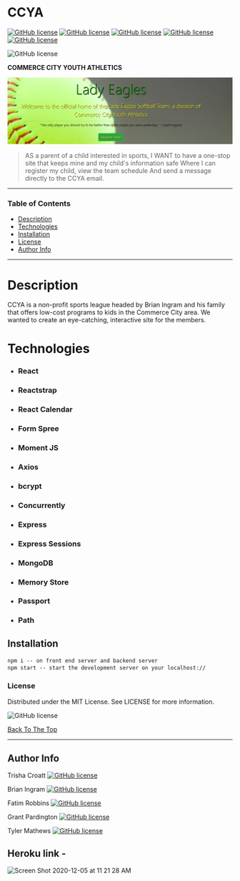 # CCYA 

[![GitHub license](https://img.shields.io/badge/Developed%20by-%40TLCroatt-green)](https://github.com/TLCroatt)
[![GitHub license](https://img.shields.io/badge/%40ingrambc-yellow)](https://github.com/ingrambc)
[![GitHub license](https://img.shields.io/badge/%40Melodie15-purple)](https://github.com/Melodie15)
[![GitHub license](https://img.shields.io/badge/%40gpardington-red)](https://github.com/gpardington)
[![GitHub license](https://img.shields.io/badge/%40mrmathews08-orange)](https://github.com/mrmathews08)

![GitHub license](https://img.shields.io/badge/license-MIT-blue.svg)

**COMMERCE CITY YOUTH ATHLETICS**

<img src="./client/src/assets/projectscreenshot2.png" alt="project image">

> AS a parent of a child interested in sports,
  I WANT to have a one-stop site that keeps mine and my child's information safe
  Where I can register my child, view the team schedule
  And send a message directly to the CCYA email.

---

### Table of Contents

- [Description](#description)
- [Technologies](#technologies)
- [Installation](#installation)
- [License](#license)
- [Author Info](#author-info)

---

# Description

  CCYA is a non-profit sports league headed by Brian Ingram and his family that offers low-cost programs to kids in the Commerce City area. We wanted to create an eye-catching, interactive site for the members. 

# Technologies

- ### React
- ### Reactstrap
- ### React Calendar
- ### Form Spree
- ### Moment JS
- ### Axios
- ### bcrypt
- ### Concurrently
- ### Express
- ### Express Sessions
- ### MongoDB
- ### Memory Store
- ### Passport
- ### Path


## Installation

```
npm i -- on front end server and backend server
npm start -- start the development server on your localhost://
```

### License

Distributed under the MIT License. See LICENSE for more information.

![GitHub license](https://img.shields.io/badge/license-MIT-blue.svg)

[Back To The Top](#ccya)

---

## Author Info
Trisha Croatt
[![GitHub license](https://img.shields.io/badge/%40TLCroatt-green)](https://github.com/TLCroatt)

Brian Ingram
[![GitHub license](https://img.shields.io/badge/%40ingrambc-yellow)](https://github.com/ingrambc)

Fatim Robbins
[![GitHub license](https://img.shields.io/badge/%40Melodie15-purple)](https://github.com/Melodie15)

Grant Pardington
[![GitHub license](https://img.shields.io/badge/%40gpardington-red)](https://github.com/gpardington)

Tyler Mathews
[![GitHub license](https://img.shields.io/badge/%40mrmathews08-orange)](https://github.com/mrmathews08)

## Heroku link - 



<img width="1403" alt="Screen Shot 2020-12-05 at 11 21 28 AM" src="https://user-images.githubusercontent.com/65747246/101260306-32f48700-36ec-11eb-9aaf-906952b4e677.png">



